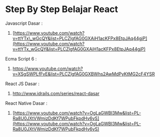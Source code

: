 # Step By Step Belajar React

Javascript Dasar :

1. [https://www.youtube.com/watch?v=ttYTx\_wGcQY&list=PLCZlgfAG0GXAiH1acKFPx8EtpJAq44gjP](https://www.youtube.com/watch?v=ttYTx_wGcQY&list=PLCZlgfAG0GXAiH1acKFPx8EtpJAq44gjP)

Ecma Script 6 :

1. [https://www.youtube.com/watch?v=XSgSWPLfFvE&list=PLCZlgfAG0GXBWhs2AwMdPyKtMG2cF4YSR   ](https://www.youtube.com/watch?v=XSgSWPLfFvE&list=PLCZlgfAG0GXBWhs2AwMdPyKtMG2cF4YSR
   )

React JS Dasar :

1. [http://www.idrails.com/series/react-dasar   ](http://www.idrails.com/series/react-dasar
   )

React Native Dasar :

1. [https://www.youtube.com/watch?v=OgLaGWBI3Mw&list=PL-Ra8U0JXtVWmizDdKf7WPubFkpdHv6vS](https://www.youtube.com/watch?v=OgLaGWBI3Mw&list=PL-Ra8U0JXtVWmizDdKf7WPubFkpdHv6vS)

